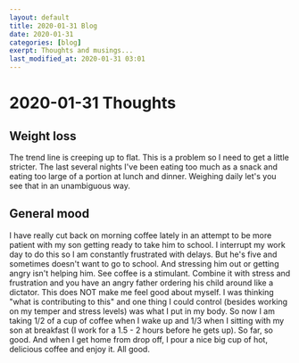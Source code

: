 ```yaml
---
layout: default
title: 2020-01-31 Blog
date: 2020-01-31
categories: [blog]
exerpt: Thoughts and musings...
last_modified_at: 2020-01-31 03:01
---
```

# 2020-01-31 Thoughts

## Weight loss 

The trend line is creeping up to flat. This is a problem so I need to get a little stricter. The last several nights I've been eating too much as a snack and eating too large of a portion at lunch and dinner. Weighing daily let's you see that in an unambiguous way.

## General mood

I have really cut back on morning coffee lately in an attempt to be more patient with my son getting ready to take him to school. I interrupt my work day to do this so I am constantly frustrated with delays. But he's five and sometimes doesn't want to go to school. And stressing him out or getting angry isn't helping him. See coffee is a stimulant. Combine it with stress and frustration and you have an angry father ordering his child around like a dictator. This does NOT make me feel good about myself. I was thinking "what is contributing to this" and one thing I could control (besides working on my temper and stress levels) was what I put in my body. So now I am taking 1/2 of a cup of coffee when I wake up and 1/3 when I sitting with my son at breakfast (I work for a 1.5 - 2 hours before he gets up). So far, so good. And when I get home from drop off, I pour a nice big cup of hot, delicious coffee and enjoy it. All good.
